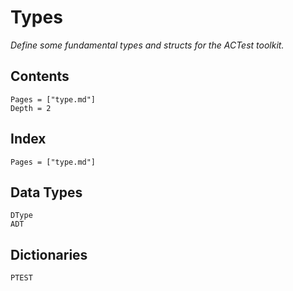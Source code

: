 # Types

*Define some fundamental types and structs for the ACTest toolkit.*

## Contents

```@contents
Pages = ["type.md"]
Depth = 2
```

## Index

```@index
Pages = ["type.md"]
```

## Data Types

```@docs
DType
ADT
```

## Dictionaries

```@docs
PTEST
```
